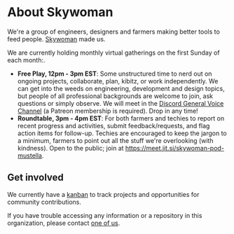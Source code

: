 # About Skywoman
We're a group of engineers, designers and farmers making better tools to feed people. [Skywoman](https://www.patreon.com/skywoman) made us.

We are currently holding monthly virtual gatherings on the first Sunday of each month:. 

- __Free Play, 12pm - 3pm EST__: Some unstructured time to nerd out on ongoing projects, collaborate, plan, kibitz, or work independently. We can get into the weeds on engineering, development and design topics, but people of all professional backgrounds are welcome to join, ask questions or simply observe. We will meet in the [Discord General Voice Channel](https://discord.gg/SSh2gCbK) (a Patreon membership is required). Drop in any time!
- __Roundtable, 3pm - 4pm EST__: For both farmers and techies to report on recent progress and activities, submit feedback/requests, and flag action items for follow-up. Techies are encouraged to keep the jargon to a minimum, farmers to point out all the stuff we're overlooking (with kindness). Open to the public; join at https://meet.jit.si/skywoman-pod-mustella.

## Get involved
We currently have a [kanban](https://github.com/orgs/skywoman/projects/1) to track projects and opportunities for community contributions.

If you have trouble accessing any information or a repository in this organization, please contact [one of us](https://github.com/orgs/skywoman/people?query=role%3Aowner).
